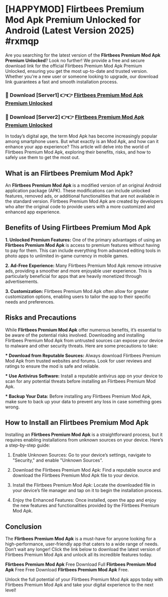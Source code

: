 # [HAPPYMOD] Flirtbees Premium Mod Apk Premium Unlocked for Android (Latest Version 2025) #rxmqp

Are you searching for the latest version of the <strong>Flirtbees Premium Mod Apk Premium Unlocked</strong>? Look no further! We provide a free and secure download link for the official Flirtbees Premium Mod Apk Premium Unlocked, ensuring you get the most up-to-date and trusted version. Whether you're a new user or someone looking to upgrade, our download link guarantees a fast and smooth installation process.


<h3>🔴 Download [Server1] 👉👉 <a href="https://appsnew.pages.dev?q=Flirtbees+Premium+Mod+Apk">Flirtbees Premium Mod Apk Premium Unlocked</a></h3>

<h3>🔴 Download [Server2] 👉👉 <a href="https://appsnew.pages.dev?q=Flirtbees+Premium+Mod+Apk">Flirtbees Premium Mod Apk Premium Unlocked</a></h3>


In today’s digital age, the term Mod Apk has become increasingly popular among smartphone users. But what exactly is an Mod Apk, and how can it enhance your app experience? This article will delve into the world of Flirtbees Premium Mod Apk, exploring their benefits, risks, and how to safely use them to get the most out.


<h2>What is an Flirtbees Premium Mod Apk?</h2>

An <strong>Flirtbees Premium Mod Apk</strong> is a modified version of an original Android application package (APK). These modifications can include unlocked features, removed ads, or additional functionalities that are not available in the standard version. Flirtbees Premium Mod Apk are created by developers who alter the original code to provide users with a more customized and enhanced app experience.


<h2>Benefits of Using Flirtbees Premium Mod Apk</h2>

<strong> 1. Unlocked Premium Features:</strong> One of the primary advantages of using an <strong>Flirtbees Premium Mod Apk</strong> is access to premium features without having to pay for them. This can include everything from advanced editing tools in photo apps to unlimited in-game currency in mobile games.

<strong> 2. Ad-Free Experience:</strong> Many Flirtbees Premium Mod Apk remove intrusive ads, providing a smoother and more enjoyable user experience. This is particularly beneficial for apps that are heavily monetized through advertisements.

<strong> 3. Customization:</strong> Flirtbees Premium Mod Apk often allow for greater customization options, enabling users to tailor the app to their specific needs and preferences.


<h2>Risks and Precautions</h2>

While <strong>Flirtbees Premium Mod Apk</strong> offer numerous benefits, it’s essential to be aware of the potential risks involved. Downloading and installing Flirtbees Premium Mod Apk from untrusted sources can expose your device to malware and other security threats. Here are some precautions to take:

<strong> * Download from Reputable Sources:</strong> Always download Flirtbees Premium Mod Apk from trusted websites and forums. Look for user reviews and ratings to ensure the mod is safe and reliable.

<strong> * Use Antivirus Software:</strong> Install a reputable antivirus app on your device to scan for any potential threats before installing an Flirtbees Premium Mod Apk.

<strong> * Backup Your Data:</strong> Before installing any Flirtbees Premium Mod Apk, make sure to back up your data to prevent any loss in case something goes wrong.


<h2>How to Install an Flirtbees Premium Mod Apk</h2>

Installing an <strong>Flirtbees Premium Mod Apk</strong> is a straightforward process, but it requires enabling installations from unknown sources on your device. Here’s a step-by-step guide:

 1. Enable Unknown Sources: Go to your device’s settings, navigate to "Security," and enable "Unknown Sources".

 2. Download the Flirtbees Premium Mod Apk: Find a reputable source and download the Flirtbees Premium Mod Apk file to your device.

 3. Install the Flirtbees Premium Mod Apk: Locate the downloaded file in your device’s file manager and tap on it to begin the installation process.

 4. Enjoy the Enhanced Features: Once installed, open the app and enjoy the new features and functionalities provided by the Flirtbees Premium Mod Apk.


<h2><strong>Conclusion</strong></h2>

The <strong>Flirtbees Premium Mod Apk</strong> is a must-have for anyone looking for a high-performance, user-friendly app that caters to a wide range of needs. Don’t wait any longer! Click the link below to download the latest version of Flirtbees Premium Mod Apk and unlock all its incredible features today.

<strong>Flirtbees Premium Mod Apk</strong> Free Download Full <strong>Flirtbees Premium Mod Apk</strong> Free Free Download <strong>Flirtbees Premium Mod Apk</strong> Free.

Unlock the full potential of your Flirtbees Premium Mod Apk apps today with Flirtbees Premium Mod Apk and take your digital experience to the next level!